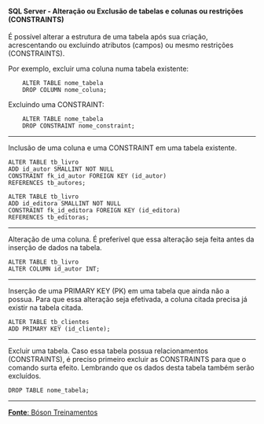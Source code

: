 #### SQL Server - Alteração ou Exclusão de tabelas e colunas ou restrições (CONSTRAINTS)

É possível alterar a estrutura de uma tabela após sua criação, acrescentando ou excluindo atributos (campos) ou mesmo restrições (CONSTRAINTS).

Por exemplo, excluir uma coluna numa tabela existente:

    	ALTER TABLE nome_tabela
		DROP COLUMN nome_coluna;

Excluindo uma CONSTRAINT:

    	ALTER TABLE nome_tabela
		DROP CONSTRAINT nome_constraint;
---	
Inclusão de uma coluna e uma CONSTRAINT em uma tabela existente.

	ALTER TABLE tb_livro
	ADD id_autor SMALLINT NOT NULL
	CONSTRAINT fk_id_autor FOREIGN KEY (id_autor)
	REFERENCES tb_autores;
	
	ALTER TABLE tb_livro
	ADD id_editora SMALLINT NOT NULL
	CONSTRAINT fk_id_editora FOREIGN KEY (id_editora)
	REFERENCES tb_editoras;
	
---
Alteração de uma coluna. É preferível que essa alteração seja feita antes da inserção de dados na tabela.

	ALTER TABLE tb_livro
	ALTER COLUMN id_autor INT;

---
Inserção de uma PRIMARY KEY (PK) em uma tabela que ainda não a possua. Para que essa alteração seja efetivada, a coluna citada precisa já existir na tabela citada.

	ALTER TABLE tb_clientes
	ADD PRIMARY KEY (id_cliente);

---
Excluir uma tabela. Caso essa tabela possua relacionamentos (CONSTRAINTS), é preciso primeiro excluir as CONSTRAINTS para que o comando surta efeito. Lembrando que os dados desta tabela também serão excluídos.

	DROP TABLE nome_tabela;

---

[**Fonte**: Bóson Treinamentos](https://youtube.com/playlist?list=PLucm8g_ezqNqI5cW3alteV5olcMCcHYRK&si=iTJ-F9uZb8Eff3QA)